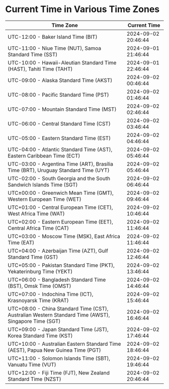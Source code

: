 # Current Time in Various Time Zones

| Time Zone | Current Time |
|-----------|--------------|
| UTC-12:00 - Baker Island Time (BIT) | 2024-09-02 20:46:44 |
| UTC-11:00 - Niue Time (NUT), Samoa Standard Time (SST) | 2024-09-01 21:46:44 |
| UTC-10:00 - Hawaii-Aleutian Standard Time (HAST), Tahiti Time (TAHT) | 2024-09-01 22:46:44 |
| UTC-09:00 - Alaska Standard Time (AKST) | 2024-09-02 00:46:44 |
| UTC-08:00 - Pacific Standard Time (PST) | 2024-09-02 01:46:44 |
| UTC-07:00 - Mountain Standard Time (MST) | 2024-09-02 02:46:44 |
| UTC-06:00 - Central Standard Time (CST) | 2024-09-02 03:46:44 |
| UTC-05:00 - Eastern Standard Time (EST) | 2024-09-02 04:46:44 |
| UTC-04:00 - Atlantic Standard Time (AST), Eastern Caribbean Time (ECT) | 2024-09-02 05:46:44 |
| UTC-03:00 - Argentina Time (ART), Brasília Time (BRT), Uruguay Standard Time (UYT) | 2024-09-02 05:46:44 |
| UTC-02:00 - South Georgia and the South Sandwich Islands Time (SGT) | 2024-09-02 06:46:44 |
| UTC±00:00 - Greenwich Mean Time (GMT), Western European Time (WET) | 2024-09-02 09:46:44 |
| UTC+01:00 - Central European Time (CET), West Africa Time (WAT) | 2024-09-02 10:46:44 |
| UTC+02:00 - Eastern European Time (EET), Central Africa Time (CAT) | 2024-09-02 11:46:44 |
| UTC+03:00 - Moscow Time (MSK), East Africa Time (EAT) | 2024-09-02 11:46:44 |
| UTC+04:00 - Azerbaijan Time (AZT), Gulf Standard Time (GST) | 2024-09-02 12:46:44 |
| UTC+05:00 - Pakistan Standard Time (PKT), Yekaterinburg Time (YEKT) | 2024-09-02 13:46:44 |
| UTC+06:00 - Bangladesh Standard Time (BST), Omsk Time (OMST) | 2024-09-02 14:46:44 |
| UTC+07:00 - Indochina Time (ICT), Krasnoyarsk Time (KRAT) | 2024-09-02 15:46:44 |
| UTC+08:00 - China Standard Time (CST), Australian Western Standard Time (AWST), Singapore Time (SGT) | 2024-09-02 16:46:44 |
| UTC+09:00 - Japan Standard Time (JST), Korea Standard Time (KST) | 2024-09-02 17:46:44 |
| UTC+10:00 - Australian Eastern Standard Time (AEST), Papua New Guinea Time (PGT) | 2024-09-02 18:46:44 |
| UTC+11:00 - Solomon Islands Time (SBT), Vanuatu Time (VUT) | 2024-09-02 19:46:44 |
| UTC+12:00 - Fiji Time (FJT), New Zealand Standard Time (NZST) | 2024-09-02 20:46:44 |
